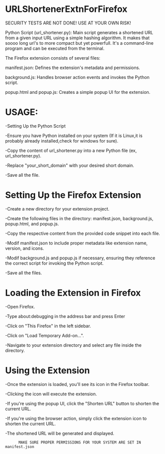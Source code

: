 # URLShortenerExtnForFirefox

SECURITY TESTS ARE NOT DONE! USE AT YOUR OWN RISK!




Python Script (url_shortener.py):
 Main script generates a shortened URL from a given input URL using a simple hashing algorithm. It makes that soooo long url's to more compact but yet powerfull.
                                        It's a command-line program and can be executed from the terminal.

   
  The Firefox extension consists of several files:
  
  manifest.json: Defines the extension's metadata and permissions.
      
  background.js: Handles browser action events and invokes the Python script.
      
  popup.html and popup.js: Creates a simple popup UI for the extension.
  

# USAGE:

-Setting Up the Python Script

-Ensure you have Python installed on your system (If it is Linux,it is probably already installed,check for windows for sure).

-Copy the content of url_shortener.py into a new Python file (ex, url_shortener.py).

-Replace "your_short_domain" with your desired short domain.

-Save all the file.

# Setting Up the Firefox Extension

-Create a new directory for your extension project.

-Create the following files in the directory: manifest.json, background.js, popup.html, and popup.js.

-Copy the respective content from the provided code snippet into each file.

-Modif manifest.json to include proper metadata like extension name, version, and icons.

-Modif background.js and popup.js if necessary, ensuring they reference the correct script for invoking the Python script.

-Save all the files.

# Loading the Extension in Firefox

-Open Firefox.
    
-Type about:debugging in the address bar and press Enter
    
-Click on "This Firefox" in the left sidebar.
    
-Click on "Load Temporary Add-on...".
    
-Navigate to your extension directory and select any file inside the directory.

# Using the Extension

  -Once the extension is loaded, you'll see its icon in the Firefox toolbar.

  -Clicking the icon will execute the extension.
  
  -If you're using the popup UI, click the "Shorten URL" button to shorten the current URL.
  
  -If you're using the browser action, simply click the extension icon to shorten the current URL.
  
  -The shortened URL will be generated and displayed.

          MAKE SURE PROPER PERMISSIONS FOR YOUR SYSTEM ARE SET IN manifest.json
    
